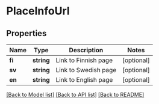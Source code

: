 # PlaceInfoUrl

## Properties
Name | Type | Description | Notes
------------ | ------------- | ------------- | -------------
**fi** | **string** | Link to Finnish page | [optional] 
**sv** | **string** | Link to Swedish page | [optional] 
**en** | **string** | Link to English page | [optional] 

[[Back to Model list]](../README.md#documentation-for-models) [[Back to API list]](../README.md#documentation-for-api-endpoints) [[Back to README]](../README.md)


